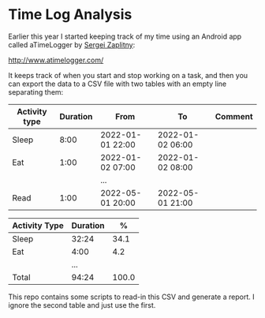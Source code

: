 # Time Log Analysis

Earlier this year I started keeping track of my time using an Android app called aTimeLogger by [Sergei Zaplitny](https://github.com/zaplitny):

http://www.atimelogger.com/

It keeps track of when you start and stop working on a task, and then you can export the data to a CSV file with two tables with an empty line separating them:

| Activity type | Duration | From | To | Comment|
| ------------- | -------- | ---- | -- | ------ |
| Sleep | 8:00 | 2022-01-01 22:00 | 2022-01-02 06:00 | |
| Eat | 1:00 | 2022-01-02 07:00 | 2022-01-02 08:00 | |
|||...
| Read | 1:00 | 2022-05-01 20:00 | 2022-05-01 21:00 | |

| Activity Type | Duration | % |
| ------------- | -------- | - |
| Sleep | 32:24 | 34.1 |
| Eat | 4:00 | 4.2 |
||...||
|Total | 94:24 | 100.0 |

This repo contains some scripts to read-in this CSV and generate a report. I ignore the second table and just use the first.

